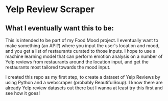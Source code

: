 # Yelp Review Scraper

## What I eventually want this to be:

This is intended to be part of my Food Mood project. I eventually want to make something (an API?) where you input the user's location and mood, and you get a list of restaurants curated to those inputs. I hope to use a machine learning model that can perform emotion analysis on a number of Yelp reviews from restaurants around the location input, and get the restaurants most tailored towards the mood input.

I created this repo as my first step, to create a dataset of Yelp Reviews by using Python and a webscraper (probably BeautifulSoup). I know there are already Yelp review datasets out there but I wanna at least try this first and see how it goes!
